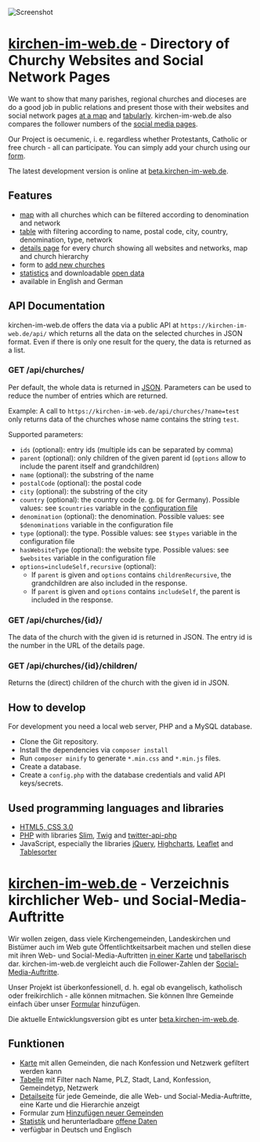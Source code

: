 ﻿![Screenshot](https://kirchen-im-web.de/images/screenshot.png)

# [kirchen-im-web.de](https://kirchen-im-web.de/en/) - Directory of Churchy Websites and Social Network Pages 

We want to show that many parishes, regional churches and dioceses are do a good job in public relations 
    and present those with their websites and social network pages 
    [at a map](https://kirchen-im-web.de/en/map/) and 
    [tabularly](https://kirchen-im-web.de/en/search/).
kirchen-im-web.de also compares the follower numbers of the
    [social media pages](https://kirchen-im-web.de/en/comparison/). 

Our Project is oecumenic, i. e. regardless whether Protestants, Catholic or free church - all can participate. 
You can simply add your church using our [form](https://kirchen-im-web.de/en/add/).

The latest development version is online at [beta.kirchen-im-web.de](https://beta.kirchen-im-web.de/en/).

## Features
* [map](https://kirchen-im-web.de/en/map/)
    with all churches which can be filtered according to denomination and network
* [table](https://kirchen-im-web.de/en/search/)
    with filtering according to name, postal code, city, country, denomination, type, network
* [details page](https://kirchen-im-web.de/en/details/1/)
    for every church showing all websites and networks, map and church hierarchy
* form to [add new churches](https://kirchen-im-web.de/en/add/)
* [statistics](https://kirchen-im-web.de/en/statistics/)
    and downloadable [open data](https://kirchen-im-web.de/en/data/)
* available in English and German

## API Documentation

kirchen-im-web.de offers the data via a public API at `https://kirchen-im-web.de/api/` which returns all the data on the selected churches in JSON format. Even if there is only one result for the query, the data is returned as a list.

### GET /api/churches/

Per default, the whole data is returned in [JSON](https://www.json.org/).
Parameters can be used to reduce the number of entries which are returned.

Example: A call to `https://kirchen-im-web.de/api/churches/?name=test` only returns data of the churches whose name contains the string `test`.

Supported parameters:

* `ids` (optional):
    entry ids (multiple ids can be separated by comma)
* `parent` (optional):
    only children of the given parent id
    (`options` allow to include the parent itself and grandchildren)
* `name` (optional):
    the substring of the name
* `postalCode` (optional):
    the postal code
* `city` (optional):
    the substring of the city
* `country` (optional):
    the country code (e. g. `DE` for Germany).
	Possible values: see `$countries` variable in the [configuration file](./src/Helpers/Configuration.php)
* `denomination` (optional):
    the denomination.
	Possible values: see `$denominations` variable in the configuration file
* `type` (optional):
    the type.
	Possible values: see `$types` variable in the configuration file
* `hasWebsiteType` (optional):
    the website type.
	Possible values: see `$websites` variable in the configuration file
* `options=includeSelf,recursive` (optional):
    * If `parent` is given and `options` contains `childrenRecursive`,
        the grandchildren are also included in the response.
    * If `parent` is given and `options` contains `includeSelf`,
        the parent is included in the response.

### GET /api/churches/{id}/
The data of the church with the given id is returned in JSON.
The entry id is the number in the URL of the details page.

### GET /api/churches/{id}/children/
Returns the (direct) children of the church with the given id in JSON.


## How to develop
For development you need a local web server, PHP and a MySQL database.

* Clone the Git repository.
* Install the dependencies via `composer install`
* Run `composer minify` to generate `*.min.css` and `*.min.js` files.
* Create a database.
* Create a `config.php` with the database credentials and valid API keys/secrets. 


## Used programming languages and libraries
* [HTML5, CSS 3.0](https://www.w3.org/standards/webdesign/htmlcss)
* [PHP](https://secure.php.net/) with libraries
    [Slim](https://www.slimframework.com/), 
    [Twig](https://twig.symfony.com/)
    and [twitter-api-php](https://github.com/J7mbo/twitter-api-php)
* JavaScript, especially the libraries 
    [jQuery](https://jquery.com/),
    [Highcharts](http://www.highcharts.com/),
    [Leaflet](http://leafletjs.com/) and 
    [Tablesorter](http://tablesorter.com/)


# [kirchen-im-web.de](https://kirchen-im-web.de/de/) - Verzeichnis kirchlicher Web- und Social-Media-Auftritte

Wir wollen zeigen, dass viele Kirchengemeinden, Landeskirchen und Bistümer auch im Web 
    gute Öffentlichtkeitsarbeit machen und stellen diese mit ihren Web- und Social-Media-Auftritten 
    [in einer Karte](https://kirchen-im-web.de/de/karte/) und 
    [tabellarisch](https://kirchen-im-web.de/de/suche/) dar.
kirchen-im-web.de vergleicht auch die Follower-Zahlen der
    [Social-Media-Auftritte](https://kirchen-im-web.de/de/vergleich/).

Unser Projekt ist überkonfessionell, d. h. egal ob evangelisch, katholisch oder freikirchlich - alle können mitmachen. 
Sie können Ihre Gemeinde einfach über unser 
    [Formular](https://kirchen-im-web.de/de/eintragen/) hinzufügen.

Die aktuelle Entwicklungsversion gibt es unter 
    [beta.kirchen-im-web.de](https://beta.kirchen-im-web.de/de/).

## Funktionen
* [Karte](https://kirchen-im-web.de/de/karte/)
    mit allen Gemeinden, die nach Konfession und Netzwerk gefiltert werden kann
* [Tabelle](https://kirchen-im-web.de/de/suche/)
    mit Filter nach Name, PLZ, Stadt, Land, Konfession, Gemeindetyp, Netzwerk
* [Detailseite](https://kirchen-im-web.de/de/details/1/)
    für jede Gemeinde, die alle Web- und Social-Media-Auftritte, eine Karte und die Hierarchie anzeigt
* Formular zum [Hinzufügen neuer Gemeinden](https://kirchen-im-web.de/de/eintragen/)
* [Statistik](https://kirchen-im-web.de/de/statistik/)
    und herunterladbare [offene Daten](https://kirchen-im-web.de/de/daten/)
* verfügbar in Deutsch und Englisch
